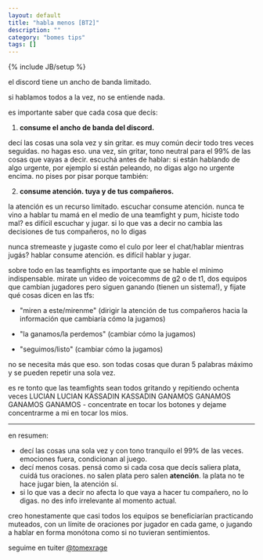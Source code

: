 ```yaml
---
layout: default
title: "habla menos [BT2]"
description: ""
category: "bomes tips"
tags: []
---
```

{% include JB/setup %}


el discord tiene un ancho de banda limitado.

si hablamos todos a la vez, no se entiende nada.

es importante saber que cada cosa que decís:


1) **consume el ancho de banda del discord.**

decí las cosas una sola vez y sin gritar. es muy común decir todo tres veces seguidas. no hagas eso. una vez, sin gritar, tono neutral para el 99% de las cosas que vayas a decir. escuchá antes de hablar: si están hablando de algo urgente, por ejemplo si están peleando, no digas algo no urgente encima. no pises por pisar porque también:

2) **consume atención. tuya y de tus compañeros.**


la atención es un recurso limitado. escuchar consume atención. nunca te vino a hablar tu mamá en el medio de una teamfight y pum, hiciste todo mal?  es difícil escuchar y jugar. si lo que vas a decir no cambia las decisiones de tus compañeros, no lo digas


nunca stremeaste y jugaste como el culo por leer el chat/hablar mientras jugás? hablar consume atención. es difícil hablar y jugar. 

sobre todo en las teamfights es importante que se hable el mínimo indispensable. mirate un video de voicecomms de g2 o de t1, dos equipos que cambian jugadores pero siguen ganando (tienen un sistema!), y fijate qué cosas dicen en las tfs:


* "miren a este/mirenme" (dirigir la atención de tus compañeros hacia la información que cambiaría cómo la jugamos)

* "la ganamos/la perdemos" (cambiar cómo la jugamos)

* "seguimos/listo" (cambiar cómo la jugamos)


no se necesita más que eso. son todas cosas que duran 5 palabras máximo y se pueden repetir una sola vez.

es re tonto que las teamfights sean todos gritando y repitiendo ochenta veces LUCIAN LUCIAN KASSADIN KASSADIN GANAMOS GANAMOS GANAMOS GANAMOS - concentrate en tocar los botones y dejame concentrarme a mi en tocar los mios.


<hr>
en resumen: 

* decí las cosas una sola vez y con tono tranquilo el 99% de las veces. emociones fuera, condicionan al juego.
* decí menos cosas. pensá como si cada cosa que decís saliera plata, cuidá tus oraciones. no salen plata pero salen **atención**. la plata no te hace jugar bien, la atención sí.
* si lo que vas a decir no afecta lo que vaya a hacer tu compañero, no lo digas. no des info irrelevante al momento actual.


creo honestamente que casi todos los equipos se beneficiarían practicando muteados, con un límite de oraciones por jugador en cada game, o jugando a hablar en forma monótona como si no tuvieran sentimientos.

seguime en tuiter [@tomexrage](twitter.com/tomexrage)







